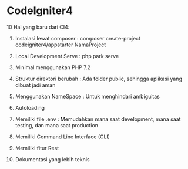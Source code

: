 # CodeIgniter4

10 Hal yang baru dari CI4:
1) Instalasi lewat composer :
   composer create-project codeigniter4/appstarter NamaProject
   
2) Local Development Serve :
   php park serve
   
3) Minimal menggunakan PHP 7.2

4) Struktur direktori berubah :
   Ada folder public, sehingga aplikasi yang dibuat jadi aman

5) Menggunakan NameSpace :
   Untuk menghindari ambiguitas
   
6) Autoloading

7) Memiliki file .env :
   Memudahkan mana saat development, mana saat testing, dan mana saat production
   
8) Memiliki Command Line Interface (CLI)
   
9) Memiliki fitur Rest
   
10) Dokumentasi yang lebih teknis
   
